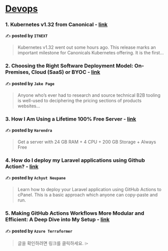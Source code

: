 
<h1><a href=https://medium.com/tag/devops/recommended target="_blank" rel="noopener noreferrer">Devops</a></h1>
<h3>1. Kubernetes v1.32 from Canonical - <a href="https://medium.com/itnext/kubernetes-v1-32-from-canonical-c3dfc872a452" target="_blank" rel="noopener noreferrer">link</a></h3>

✍️ **posted by `ITNEXT`**

<blockquote>Kubernetes v1.32 went out some hours ago. This release marks an important milestone for Canonicals Kubernetes offering. It is the first…</blockquote>

<h3>2. Choosing the Right Software Deployment Model: On-Premises, Cloud (SaaS) or BYOC - <a href="https://medium.com/@jake.page91/choosing-the-right-software-deployment-model-on-premises-cloud-saas-or-byoc-be3304153f09" target="_blank" rel="noopener noreferrer">link</a></h3>

✍️ **posted by `Jake Page`**

<blockquote>Anyone who’s ever had to research and source technical B2B tooling is well-used to deciphering the pricing sections of products websites…</blockquote>

<h3>3. How I Am Using a Lifetime 100% Free Server - <a href="https://medium.com/@harendra21/how-i-am-using-a-lifetime-100-free-server-bd241e3a347a" target="_blank" rel="noopener noreferrer">link</a></h3>

✍️ **posted by `Harendra`**

<blockquote>Get a server with 24 GB RAM + 4 CPU + 200 GB Storage + Always Free</blockquote>

<h3>4. How do I deploy my Laravel applications using Github Action? - <a href="https://medium.com/@achyutneupane/how-do-i-deploy-my-laravel-applications-using-github-action-ebb2c0a79e8f" target="_blank" rel="noopener noreferrer">link</a></h3>

✍️ **posted by `Achyut Neupane`**

<blockquote>Learn how to deploy your Laravel application using GitHub Actions to cPanel. This is a basic approach which anyone can copy-paste and run.</blockquote>

<h3>5. Making GitHub Actions Workflows More Modular and Efficient: A Deep Dive into My Setup - <a href="https://medium.com/azure-terraformer/making-github-actions-workflows-more-modular-and-efficient-a-deep-dive-into-my-setup-cb390223cdbb" target="_blank" rel="noopener noreferrer">link</a></h3>

✍️ **posted by `Azure Terraformer`**

<blockquote>글을 확인하려면 링크를 클릭하세요. ⌲</blockquote>

